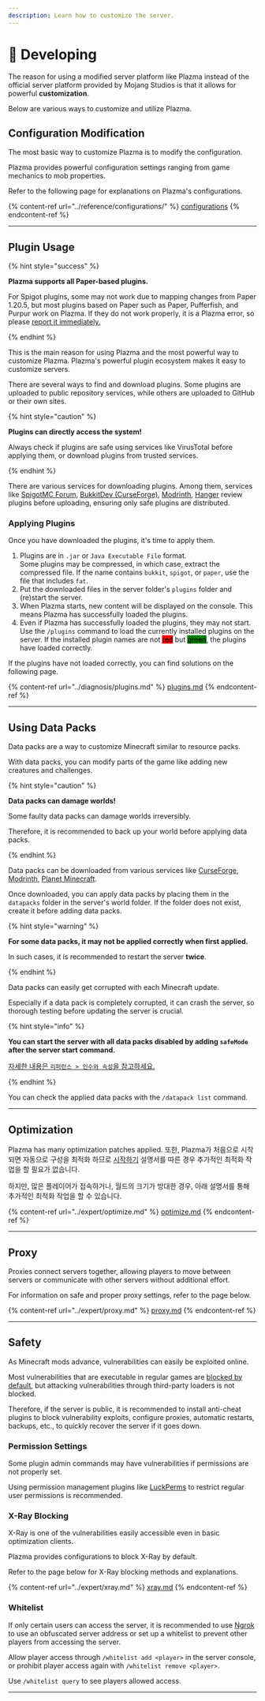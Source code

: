 ```yaml
---
description: Learn how to customize the server.
---
```


# 📶 Developing

The reason for using a modified server platform like Plazma instead of the official server platform provided by Mojang Studios is that it allows for powerful **customization**.

Below are various ways to customize and utilize Plazma.

## Configuration Modification <a href="#id-1" id="id-1"></a>

The most basic way to customize Plazma is to modify the configuration.

Plazma provides powerful configuration settings ranging from game mechanics to mob properties.

Refer to the following page for explanations on Plazma's configurations.

{% content-ref url="../reference/configurations/" %}
[configurations](../reference/configurations/)
{% endcontent-ref %}

***

## Plugin Usage <a href="#id-2" id="id-2"></a>

{% hint style="success" %}

**Plazma supports all Paper-based plugins.**

For Spigot plugins, some may not work due to mapping changes from Paper 1.20.5,
but most plugins based on Paper such as Paper, Pufferfish, and Purpur work on Plazma.
If they do not work properly, it is a Plazma error, so please [report it immediately.](../diagnosis/plugins.md)

{% endhint %}

This is the main reason for using Plazma and the most powerful way to customize Plazma.
Plazma's powerful plugin ecosystem makes it easy to customize servers.

There are several ways to find and download plugins. Some plugins are uploaded to public repository services, while others are uploaded to GitHub or their own sites.

{% hint style="caution" %}

**Plugins can directly access the system!**

Always check if plugins are safe using services like VirusTotal before applying them,
or download plugins from trusted services.

{% endhint %}

There are various services for downloading plugins. Among them, services like [SpigotMC Forum](https://www.spigotmc.org/resources/), [BukkitDev (CurseForge)](https://dev.bukkit.org/bukkit-plugins), [Modrinth](https://modrinth.com/plugins), [Hanger](https://hangar.papermc.io/) review plugins before uploading, ensuring only safe plugins are distributed.

### Applying Plugins <a href="#id-2.1" id="id-2.1"></a>

Once you have downloaded the plugins, it's time to apply them.

1. Plugins are in `.jar` or `Java Executable File` format.\
   Some plugins may be compressed, in which case,
   extract the compressed file. If the name contains `bukkit`, `spigot`, or `paper`,
   use the file that includes `fat`.
2. Put the downloaded files in the server folder's `plugins` folder and (re)start the server.
3. When Plazma starts, new content will be displayed on the console.
   This means Plazma has successfully loaded the plugins.
4. Even if Plazma has successfully loaded the plugins, they may not start.
   Use the `/plugins` command to load the currently installed plugins on the server.
   If the installed plugin names are not <mark style="background-color:red;">red</mark> but <mark style="background-color:green;">green</mark>, the plugins have loaded correctly.

If the plugins have not loaded correctly, you can find solutions on the following page.

{% content-ref url="../diagnosis/plugins.md" %}
[plugins.md](../diagnosis/plugins.md)
{% endcontent-ref %}

***

## Using Data Packs <a href="#id-3" id="id-3"></a>

Data packs are a way to customize Minecraft similar to resource packs.

With data packs, you can modify parts of the game like adding new creatures and challenges.

{% hint style="caution" %}

**Data packs can damage worlds!**

Some faulty data packs can damage worlds irreversibly.

Therefore, it is recommended to back up your world before applying data packs.

{% endhint %}

Data packs can be downloaded from various services like [CurseForge](https://www.curseforge.com/minecraft/search?page=1\&pageSize=50\&sortBy=relevancy\&class=data-packs), [Modrinth](https://modrinth.com/datapacks), [Planet Minecraft](https://www.planetminecraft.com/data-packs).

Once downloaded, you can apply data packs by placing them in the `datapacks` folder in the server's world folder.
If the folder does not exist, create it before adding data packs.

{% hint style="warning" %}

**For some data packs, it may not be applied correctly when first applied.**

In such cases, it is recommended to restart the server **twice**.

{% endhint %}

Data packs can easily get corrupted with each Minecraft update.

Especially if a data pack is completely corrupted, it can crash the server,
so thorough testing before updating the server is crucial.

{% hint style="info" %}

**You can start the server with all data packs disabled by adding `safeMode` after the server start command.**

[자세한 내용은 `리퍼런스 > 인수와 속성`을 참고하세요.](../reference/arguments.md#safemode)

{% endhint %}

You can check the applied data packs with the `/datapack list` command.

***

## Optimization <a href="#id-4" id="id-4"></a>

Plazma has many optimization patches applied. 또한, Plazma가 처음으로 시작되면 자동으로
구성을 최적화 하므로 [시작하기](./README.md) 설명서를 따른 경우 추가적인 최적화 작업을 할 필요가 없습니다.

하지만, 많은 플레이어가 접속하거나, 월드의 크기가 방대한 경우,
아래 설명서를 통해 추가적인 최적화 작업을 할 수 있습니다.

{% content-ref url="../expert/optimize.md" %}
[optimize.md](../expert/optimize.md)
{% endcontent-ref %}

***

## Proxy <a href="#id-5" id="id-5"></a>

Proxies connect servers together, allowing players to move between servers or communicate with other servers without additional effort.

For information on safe and proper proxy settings, refer to the page below.

{% content-ref url="../expert/proxy.md" %}
[proxy.md](../expert/proxy.md)
{% endcontent-ref %}

***

## Safety <a href="#id-5" id="id-5"></a>

As Minecraft mods advance, vulnerabilities can easily be exploited online.

Most vulnerabilities that are executable in regular games are [blocked by default](#user-content-fn-4), but attacking vulnerabilities through third-party loaders is not blocked.

Therefore, if the server is public, it is recommended to install anti-cheat plugins to block vulnerability exploits, configure proxies, automatic restarts, backups, etc., to quickly recover the server if it goes down.

### Permission Settings <a href="#id-5.1" id="id-5.1"></a>

Some plugin admin commands may have vulnerabilities if permissions are not properly set.

Using permission management plugins like [LuckPerms](https://luckperms.net/) to restrict regular user permissions is recommended.

### X-Ray Blocking <a href="#id-5.2" id="id-5.2"></a>

X-Ray is one of the vulnerabilities easily accessible even in basic optimization clients.

Plazma provides configurations to block X-Ray by default.

Refer to the page below for X-Ray blocking methods and explanations.

{% content-ref url="../expert/xray.md" %}
[xray.md](../expert/xray.md)
{% endcontent-ref %}

### Whitelist <a href="#id-5.3" id="id-5.3"></a>

If only certain users can access the server, it is recommended to use [Ngrok](./README.md#id-6.2) to use an obfuscated server address or set up a whitelist to prevent other players from accessing the server.

Allow player access through `/whitelist add <player>` in the server console, or prohibit player access again with `/whitelist remove <player>`.

Use `/whitelist query` to see players allowed access.

***

[^1]: Or with Minecraft: Bedrock Edition's add-ons.

[^2]: Adding new creatures and more.

[^3]: Commonly referred to as 'hacks'.

[^4]: If the configuration is not optimized, if Plazma is outdated, or if newly discovered vulnerabilities are present, they may not be blocked.

[^5]: Players connect to the server through the Ngrok proxy server, and the Ngrok address issued with each restart will change.
